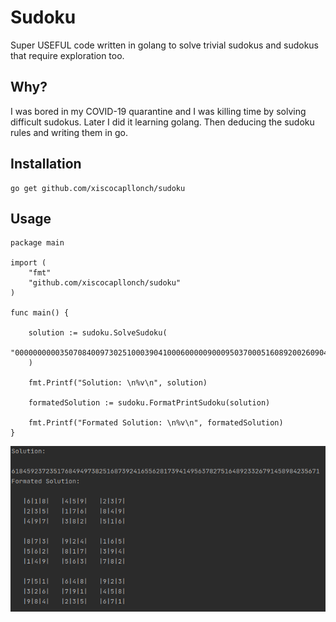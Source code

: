 
# Sudoku

Super USEFUL code written in golang to solve trivial sudokus and sudokus that require exploration too.

## Why?

I was bored in my COVID-19 quarantine and I was killing time by solving difficult sudokus. Later I did it learning golang. Then deducing the sudoku rules and writing them in go.

## Installation

```shell
go get github.com/xiscocapllonch/sudoku
```

## Usage

```golang
package main

import (
    "fmt"
    "github.com/xiscocapllonch/sudoku"
)

func main() {

    solution := sudoku.SolveSudoku(
        "000000000035070840097302510003904100060000090009503700051608920026090450000000000",
    )

    fmt.Printf("Solution: \n%v\n", solution)

    formatedSolution := sudoku.FormatPrintSudoku(solution)

    fmt.Printf("Formated Solution: \n%v\n", formatedSolution)
}
```

![Output example](docs/output_example.png)
